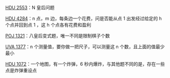 [HDU 2553](https://github.com/Hapoa/Accepted/blob/master/14%20-%20dfs%26bfs/005%20-%20HDU%202553.md)：N 皇后问题

[HDU 4284](https://github.com/Hapoa/Accepted/blob/master/14%20-%20dfs%26bfs/001%20-%20HDU%204284.md)：n 点，m 边，每条边一个花费，问是否能从点 1 出发经过给定的 h 个点并回到点 1 ，这 h 个点各有花费和盈利

[POJ 1321](https://github.com/Hapoa/Accepted/blob/master/14%20-%20dfs%26bfs/002%20-%20POJ%201321.md)：八皇后变式题，唯一不同是限制棋子个数

[UVA 1377](https://github.com/Hapoa/Accepted/blob/master/14%20-%20dfs%26bfs/003%20-%20UVA%201377.md)：n 个测量值，要你做一把尺子，可以测量这 n 个数，且上面的值最少最小

[HDU 1072](https://github.com/Hapoa/Accepted/blob/master/14%20-%20dfs%26bfs/004%20-%20HDU%201072.md)：一个地图，有一个炸弹，6 秒内爆炸，与其他题不同的是，存在一些点是炸弹重设点
















